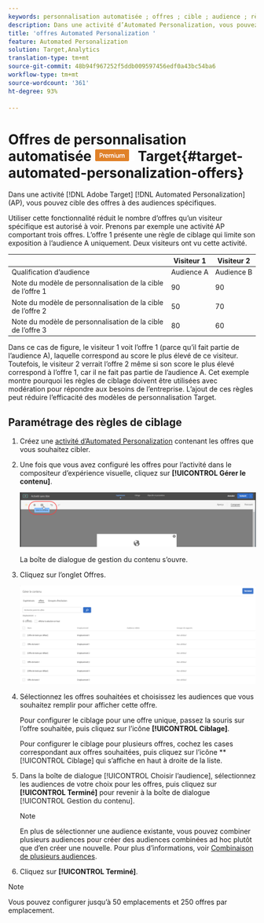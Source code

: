 ```yaml
---
keywords: personnalisation automatisée ; offres ; cible ; audience ; règles de ciblage ; ciblage
description: Dans une activité d’Automated Personalization, vous pouvez cibler des offres vers des audiences spécifiques.
title: 'offres Automated Personalization '
feature: Automated Personalization
solution: Target,Analytics
translation-type: tm+mt
source-git-commit: 48b94f967252f5ddb009597456edf0a43bc54ba6
workflow-type: tm+mt
source-wordcount: '361'
ht-degree: 93%

---
```



# Offres de personnalisation automatisée ![PREMIUM](/help/assets/premium.png) Target{#target-automated-personalization-offers}

Dans une activité [!DNL Adobe Target] [!DNL Automated Personalization] (AP), vous pouvez cible des offres à des audiences spécifiques.

Utiliser cette fonctionnalité réduit le nombre d’offres qu’un visiteur spécifique est autorisé à voir. Prenons par exemple une activité AP comportant trois offres. L’offre 1 présente une règle de ciblage qui limite son exposition à l’audience A uniquement. Deux visiteurs ont vu cette activité.

|  | Visiteur 1 | Visiteur 2 |
|--- |--- |--- |
| Qualification d’audience | Audience A | Audience B |
| Note du modèle de personnalisation de la cible de l’offre 1 | 90 | 90 |
| Note du modèle de personnalisation de la cible de l’offre 2 | 50 | 70 |
| Note du modèle de personnalisation de la cible de l’offre 3 | 80 | 60 |

Dans ce cas de figure, le visiteur 1 voit l’offre 1 (parce qu’il fait partie de l’audience A), laquelle correspond au score le plus élevé de ce visiteur. Toutefois, le visiteur 2 verrait l’offre 2 même si son score le plus élevé correspond à l’offre 1, car il ne fait pas partie de l’audience A. Cet exemple montre pourquoi les règles de ciblage doivent être utilisées avec modération pour répondre aux besoins de l’entreprise. L’ajout de ces règles peut réduire l’efficacité des modèles de personnalisation Target.

## Paramétrage des règles de ciblage

1. Créez une [activité d’Automated Personalization](/help/c-activities/t-automated-personalization/create-ap-activity.md) contenant les offres que vous souhaitez cibler.
1. Une fois que vous avez configuré les offres pour l’activité dans le compositeur d’expérience visuelle, cliquez sur **[!UICONTROL Gérer le contenu]**.

   ![Gestion du contenu](/help/c-activities/t-automated-personalization/assets/manage-content.png)

   La boîte de dialogue de gestion du contenu s’ouvre.

1. Cliquez sur l’onglet Offres.

   ![Page Offres](/help/c-activities/t-automated-personalization/assets/manage-content-offers.png)

1. Sélectionnez les offres souhaitées et choisissez les audiences que vous souhaitez remplir pour afficher cette offre.

   Pour configurer le ciblage pour une offre unique, passez la souris sur l’offre souhaitée, puis cliquez sur l’icône **[!UICONTROL Ciblage]**.

   Pour configurer le ciblage pour plusieurs offres, cochez les cases correspondant aux offres souhaitées, puis cliquez sur l’icône **[!UICONTROL Ciblage] qui s’affiche en haut à droite de la liste.

1. Dans la boîte de dialogue [!UICONTROL Choisir l’audience], sélectionnez les audiences de votre choix pour les offres, puis cliquez sur **[!UICONTROL Terminé]** pour revenir à la boîte de dialogue [!UICONTROL Gestion du contenu].

   >[!NOTE]
   >
   >En plus de sélectionner une audience existante, vous pouvez combiner plusieurs audiences pour créer des audiences combinées ad hoc plutôt que d’en créer une nouvelle. Pour plus d’informations, voir [Combinaison de plusieurs audiences](/help/c-target/combining-multiple-audiences.md#concept_A7386F1EA4394BD2AB72399C225981E5).

1. Cliquez sur **[!UICONTROL Terminé]**.

>[!NOTE]
>
>Vous pouvez configurer jusqu’à 50 emplacements et 250 offres par emplacement.
